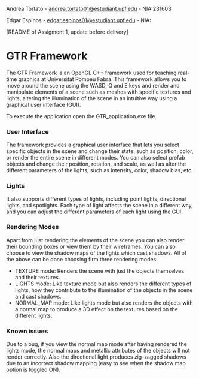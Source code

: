 Andrea Tortato - andrea.tortato01@estudiant.upf.edu - NIA:231603

Edgar Espinos - edgar.espinos01@estudiant.upf.edu - NIA:

[README of Assigment 1, update before delivery]

# GTR Framework
The GTR Framework is an OpenGL C++ framework used for teaching real-time graphics at Universitat Pompeu Fabra. This framework allows you to move around the scene using the WASD, Q and E keys and render and manipulate elements of a scene such as meshes with specific textures and lights, altering the illumination of the scene in an intuitive way using a graphical user interface (GUI).

To execute the application open the GTR_application.exe file.

### User Interface
The framework provides a graphical user interface that lets you select specific objects in the scene and change their state, such as position, color, or render the entire scene in different modes. You can also select prefab objects and change their position, rotation, and scale, as well as alter the different parameters of the lights, such as intensity, color, shadow bias, etc.

### Lights
It also supports different types of lights, including point lights, directional lights, and spotlights. Each type of light affects the scene in a different way, and you can adjust the different parameters of each light using the GUI.

### Rendering Modes
Apart from just rendering the elements of the scene you can also render their bounding boxes or view them by their wireframes. You can also choose to view the shadow maps of the lights which cast shadows.
All of the above can be done choosing firm three rendering modes:
- TEXTURE mode: Renders the scene with just the objects themselves and their textures.
- LIGHTS mode: Like texture mode but also renders the different types of lights, how they contribute to the illumination of the objects in the scene and cast shadows.
- NORMAL_MAP mode: Like lights mode but also renders the objects with a normal map to produce a 3D effect on the textures based on the different lights.

### Known issues
Due to a bug, if you view the normal map mode after having rendered the lights mode, the normal maps and metallic attributes of the objects will not render correctly.
Also the directional light produces zig-zagged shadows due to an incorrect shadow mapping (easy to see when the shadow map option is toggled ON).



